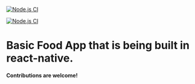 [![Node.js CI](https://github.com/naivedeveloper95/food_app/actions/workflows/node.js.yml/badge.svg?branch=master)](https://github.com/naivedeveloper95/food_app/actions/workflows/node.js.yml)

[![Node.js CI](https://github.com/naivedeveloper95/food_app/actions/workflows/node.js.yml/badge.svg)](https://github.com/naivedeveloper95/food_app/actions/workflows/node.js.yml)

# Basic Food App that is being built in react-native.

#### Contributions are welcome!
